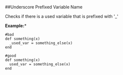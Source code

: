 ##Underscore Prefixed Variable Name

Checks if there is a used variable that is prefixed with '_'

**Example:***


```
#bad
def something(x)
  _used_var = something_else(x)
end

#good
def something(x)
  used_var = something_else(x)
end
```